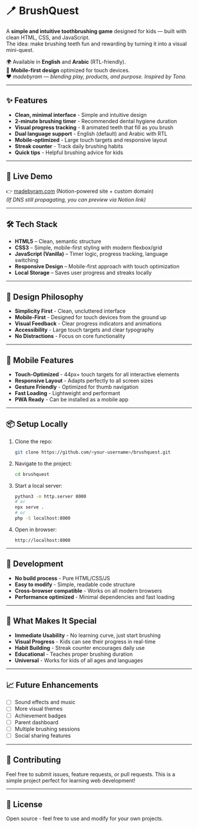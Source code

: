 # 🪥 BrushQuest  

A **simple and intuitive toothbrushing game** designed for kids — built with clean HTML, CSS, and JavaScript.  
The idea: make brushing teeth fun and rewarding by turning it into a visual mini-quest.  

🌍 Available in **English** and **Arabic** (RTL-friendly).  
📱 **Mobile-first design** optimized for touch devices.  
❤️ *madebyram — blending play, products, and purpose. Inspired by Tona.*

---

## ✨ Features
- **Clean, minimal interface** - Simple and intuitive design
- **2-minute brushing timer** - Recommended dental hygiene duration
- **Visual progress tracking** - 8 animated teeth that fill as you brush
- **Dual language support** - English (default) and Arabic with RTL
- **Mobile-optimized** - Large touch targets and responsive layout
- **Streak counter** - Track daily brushing habits
- **Quick tips** - Helpful brushing advice for kids

---

## 🚀 Live Demo
👉 [madebyram.com](https://madebyram.com) (Notion-powered site + custom domain)  
*(If DNS still propagating, you can preview via Notion link)*

---

## 🛠️ Tech Stack
- **HTML5** – Clean, semantic structure
- **CSS3** – Simple, mobile-first styling with modern flexbox/grid
- **JavaScript (Vanilla)** – Timer logic, progress tracking, language switching
- **Responsive Design** – Mobile-first approach with touch optimization
- **Local Storage** – Saves user progress and streaks locally

---

## 🎨 Design Philosophy
- **Simplicity First** - Clean, uncluttered interface
- **Mobile-First** - Designed for touch devices from the ground up
- **Visual Feedback** - Clear progress indicators and animations
- **Accessibility** - Large touch targets and clear typography
- **No Distractions** - Focus on core functionality

---

## 📱 Mobile Features
- **Touch-Optimized** - 44px+ touch targets for all interactive elements
- **Responsive Layout** - Adapts perfectly to all screen sizes
- **Gesture Friendly** - Optimized for thumb navigation
- **Fast Loading** - Lightweight and performant
- **PWA Ready** - Can be installed as a mobile app

---

## 📦 Setup Locally
1. Clone the repo:
   ```bash
   git clone https://github.com/<your-username>/brushquest.git
   ```

2. Navigate to the project:
   ```bash
   cd brushquest
   ```

3. Start a local server:
   ```bash
   python3 -m http.server 8000
   # or
   npx serve .
   # or
   php -S localhost:8000
   ```

4. Open in browser:
   ```
   http://localhost:8000
   ```

---

## 🔧 Development
- **No build process** - Pure HTML/CSS/JS
- **Easy to modify** - Simple, readable code structure
- **Cross-browser compatible** - Works on all modern browsers
- **Performance optimized** - Minimal dependencies and fast loading

---

## 🌟 What Makes It Special
- **Immediate Usability** - No learning curve, just start brushing
- **Visual Progress** - Kids can see their progress in real-time
- **Habit Building** - Streak counter encourages daily use
- **Educational** - Teaches proper brushing duration
- **Universal** - Works for kids of all ages and languages

---

## 📈 Future Enhancements
- [ ] Sound effects and music
- [ ] More visual themes
- [ ] Achievement badges
- [ ] Parent dashboard
- [ ] Multiple brushing sessions
- [ ] Social sharing features

---

## 🤝 Contributing
Feel free to submit issues, feature requests, or pull requests. This is a simple project perfect for learning web development!

---

## 📄 License
Open source - feel free to use and modify for your own projects.

